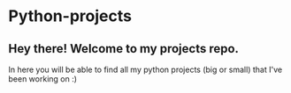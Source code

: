 # Python-projects

## Hey there! Welcome to my projects repo.

In here you will be able to find all my python projects (big or small) that I've been working on :)